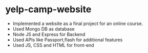 # yelp-camp-website
<ul>
  <li>Implemented a website as a final project for an online course. </li>


  <li>Used Mongo DB as database </li>

  <li> Node JS and Express for Backend</li>
  <li> Used APIs like Passport,flash for additional features </li>
  <li> Used JS, CSS and HTML for front-end </li>
  
</ul>
